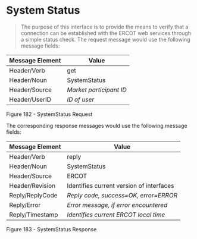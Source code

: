 # System Status

> The purpose of this interface is to provide the means to verify that a
> connection can be established with the ERCOT web services through a
> simple status check. The request message would use the following
> message fields:

| <span class="mark">Message Element</span> | <span class="mark">Value</span> |
|-------------------------------------------|---------------------------------|
| Header/Verb                               | get                             |
| Header/Noun                               | SystemStatus                    |
| Header/Source                             | *Market participant ID*         |
| Header/UserID                             | *ID of user*                    |

Figure 182 - SystemStatus Request

The corresponding response messages would use the following message
fields:

| <span class="mark">Message Element</span> | <span class="mark">Value</span>          |
|-------------------------------------------|------------------------------------------|
| Header/Verb                               | reply                                    |
| Header/Noun                               | SystemStatus                             |
| Header/Source                             | ERCOT                                    |
| Header/Revision                           | Identifies current version of interfaces |
| Reply/ReplyCode                           | *Reply code, success=OK, error=ERROR*    |
| Reply/Error                               | *Error message, if error encountered*    |
| Reply/Timestamp                           | *Identifies current ERCOT local time*    |

Figure 183 - SystemStatus Response
